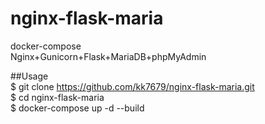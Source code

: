 # nginx-flask-maria
docker-compose  
Nginx+Gunicorn+Flask+MariaDB+phpMyAdmin  
  
##Usage  
$ git clone https://github.com/kk7679/nginx-flask-maria.git  
$ cd nginx-flask-maria  
$ docker-compose up -d --build

